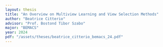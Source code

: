 ```yaml
---
layout: thesis
title: "An Overview on Multiview Learning and View Selection Methods"
author: "Beatrice Citterio"
advisor: "Prof. Bostond Tibor Szabo"
major: "BEMACS"
year: 2024
pdf: "/assets/theses/beatrice_citterio_bemacs_24.pdf"
---
```


